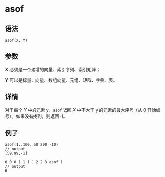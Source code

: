 # asof

## 语法

`asof(X, Y)`

## 参数

**X** 必须是一个递增的向量、索引序列、索引矩阵；

**Y** 可以是标量、向量、数组向量、元组、矩阵、字典、表。

## 详情

对于每个 *Y* 中的元素 y，`asof` 返回 *X* 中不大于 y
的元素的最大序号（从 0 开始编号）。如果没有找到，则返回-1。

## 例子

```
asof(1..100, 60 200 -10)
// output
[59,99,-1]

0 0 0 1 1 1 1 2 2 3 asof 1
// output
6
```

